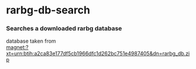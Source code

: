 # rarbg-db-search
### Searches a downloaded rarbg database
database taken from  
[magnet:?xt=urn:btih:a2ca83e177df5cb1966dfc1d262bc751e4987405&dn=rarbg_db.zip](magnet:?xt=urn:btih:a2ca83e177df5cb1966dfc1d262bc751e4987405&dn=rarbg_db.zip)
